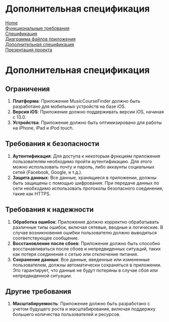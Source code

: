# Дополнительная спецификация

[Home](index.md)    
[Функциональные требования](functionalRequirements.md)  
[Спецификация](specification.md)  
[Диаграмма файлов приложения](filesSchema.md)   
[Дополнительная спецификация](dopSpecification.md)          
[Презентация проекта](projectPresentation.md)

# Дополнительная спецификация

Ограничения
--------------

1. **Платформа**: Приложение MusicCourseFinder должно быть разработано для мобильных устройств на базе iOS.
2. **Версия iOS**: Приложение должно поддерживать версии iOS, начиная с 13.0.
3. **Устройства**: Приложение должно быть оптимизировано для работы на iPhone, iPad и iPod touch.

Требования к безопасности
--------------------------

1. **Аутентификация**: Для доступа к некоторым функциям приложения пользователям необходимо пройти аутентификацию. Для этого можно использовать почту и пароль, либо аккаунты социальных сетей (Facebook, Google, и т.д.).
2. **Защита данных**: Все данные, хранящиеся в приложении, должны быть защищены с помощью шифрования. При передаче данных по сети необходимо использовать протоколы безопасного соединения, такие как HTTPS.

Требования к надежности
------------------------

1. **Обработка ошибок**: Приложение должно корректно обрабатывать различные типы ошибок, включая сетевые, вводные и логические. В случае возникновения ошибки пользователю должно выводиться соответствующее сообщение.
2. **Восстановление после сбоев**: Приложение должно быть способно восстанавливаться после сбоев и непредвиденных ситуаций, таких как потеря соединения с сетью или отключение питания.
3. **Сохранение данных**: Все данные, введенные или измененные пользователем, должны автоматически сохраняться в приложении. Это гарантирует, что данные не будут потеряны в случае сбоя или непредвиденной ситуации.

Другие требования
------------------

1. **Масштабируемость**: Приложение должно быть разработано с учетом будущего роста и масштабирования, включая поддержку большего количества пользователей и ресурсов.